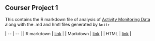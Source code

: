 ## Courser Project 1

This contains the R markdown file of analysis of [Activity Monitoring Data](https://d396qusza40orc.cloudfront.net/repdata%2Fdata%2Factivity.zip) along with the .md and hmtl files generated by `knitr`

| -- | -- |
| R markdown | [link](https://github.com/eranda-ihalagedara/datasciencecoursera/blob/master/5.Reproducible%20Research/Course%20Project1/PA1_template.Rmd) |
| Markdown | [link](https://github.com/eranda-ihalagedara/datasciencecoursera/blob/master/5.Reproducible%20Research/Course%20Project1/PA1_template.md) |
| HTML | [link](https://github.com/eranda-ihalagedara/datasciencecoursera/blob/master/5.Reproducible%20Research/Course%20Project1/PA1_template.html) |
